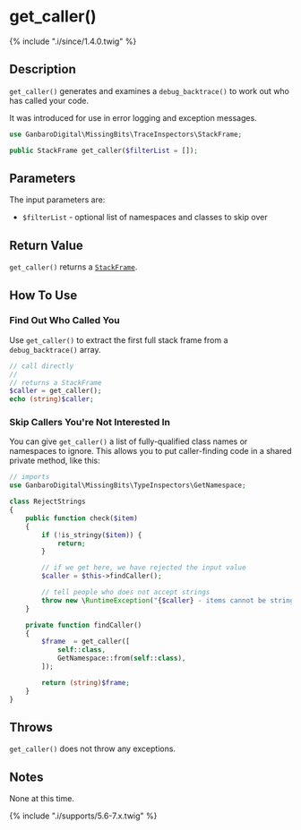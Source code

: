 # get_caller()

{% include ".i/since/1.4.0.twig" %}

## Description

`get_caller()` generates and examines a `debug_backtrace()` to work out who has called your code.

It was introduced for use in error logging and exception messages.

```php
use GanbaroDigital\MissingBits\TraceInspectors\StackFrame;

public StackFrame get_caller($filterList = []);
```

## Parameters

The input parameters are:

* `$filterList` - optional list of namespaces and classes to skip over

## Return Value

`get_caller()` returns a [`StackFrame`](StackFrame.class.html).

## How To Use

### Find Out Who Called You

Use `get_caller()` to extract the first full stack frame from a `debug_backtrace()` array.

```php
// call directly
//
// returns a StackFrame
$caller = get_caller();
echo (string)$caller;
```

### Skip Callers You're Not Interested In

You can give `get_caller()` a list of fully-qualified class names or namespaces to ignore. This allows you to put caller-finding code in a shared private method, like this:

```php
// imports
use GanbaroDigital\MissingBits\TypeInspectors\GetNamespace;

class RejectStrings
{
    public function check($item)
    {
        if (!is_stringy($item)) {
            return;
        }

        // if we get here, we have rejected the input value
        $caller = $this->findCaller();

        // tell people who does not accept strings
        throw new \RuntimeException("{$caller} - items cannot be strings");
    }

    private function findCaller()
    {
        $frame  = get_caller([
            self::class,
            GetNamespace::from(self::class),
        ]);

        return (string)$frame;
    }
}
```

## Throws

`get_caller()` does not throw any exceptions.

## Notes

None at this time.

{% include ".i/supports/5.6-7.x.twig" %}
